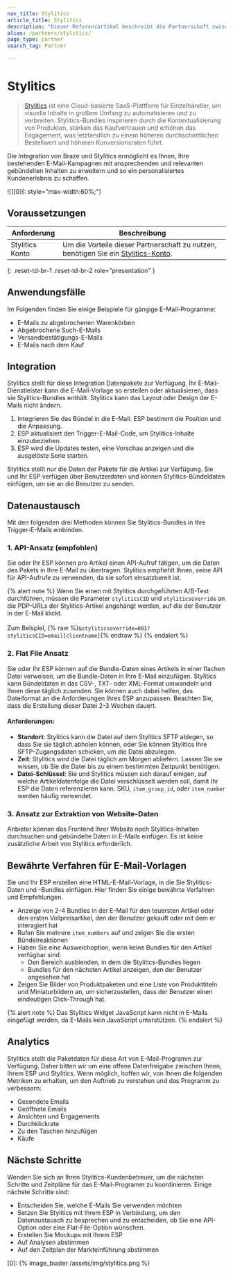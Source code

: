 ```yaml
---
nav_title: Stylitics
article_title: Stylitics
description: "Dieser Referenzartikel beschreibt die Partnerschaft zwischen Braze und Stylitics, einer Cloud-basierten SaaS-Plattform, die es Ihnen ermöglicht, Ihre bestehenden E-Mail-Kampagnen mit ansprechenden und relevanten gebündelten Inhalten zu erweitern und so ein personalisiertes Kundenerlebnis zu schaffen."
alias: /partners/stylitics/
page_type: partner
search_tag: Partner

---
```


# Stylitics

> [Stylitics](https://stylitics.com/) ist eine Cloud-basierte SaaS-Plattform für Einzelhändler, um visuelle Inhalte in großem Umfang zu automatisieren und zu verbreiten. Stylitics-Bundles inspirieren durch die Kontextualisierung von Produkten, stärken das Kaufvertrauen und erhöhen das Engagement, was letztendlich zu einem höheren durchschnittlichen Bestellwert und höheren Konversionsraten führt.

Die Integration von Braze und Stylitics ermöglicht es Ihnen, Ihre bestehenden E-Mail-Kampagnen mit ansprechenden und relevanten gebündelten Inhalten zu erweitern und so ein personalisiertes Kundenerlebnis zu schaffen.

![][0]{: style="max-width:60%;"}

## Voraussetzungen

| Anforderung | Beschreibung |
| ----------- | ----------- |
| Stylitics Konto | Um die Vorteile dieser Partnerschaft zu nutzen, benötigen Sie ein [Stylitics-Konto](https://stylitics.com/). |
{: .reset-td-br-1 .reset-td-br-2 role="presentation" }

## Anwendungsfälle

Im Folgenden finden Sie einige Beispiele für gängige E-Mail-Programme:
- E-Mails zu abgebrochenen Warenkörben 
- Abgebrochene Such-E-Mails 
- Versandbestätigungs-E-Mails
- E-Mails nach dem Kauf 

## Integration

Stylitics stellt für diese Integration Datenpakete zur Verfügung. Ihr E-Mail-Dienstleister kann die E-Mail-Vorlage so erstellen oder aktualisieren, dass sie Stylitics-Bundles enthält. Stylitics kann das Layout oder Design der E-Mails nicht ändern. 

1. Integrieren Sie das Bündel in die E-Mail. ESP bestimmt die Position und die Anpassung.
2. ESP aktualisiert den Trigger-E-Mail-Code, um Stylitics-Inhalte einzubeziehen.
3. ESP wird die Updates testen, eine Vorschau anzeigen und die ausgelöste Serie starten. 

Stylitics stellt nur die Daten der Pakete für die Artikel zur Verfügung. Sie und Ihr ESP verfügen über Benutzerdaten und können Stylitics-Bündeldaten einfügen, um sie an die Benutzer zu senden.

## Datenaustausch

Mit den folgenden drei Methoden können Sie Stylitics-Bundles in Ihre Trigger-E-Mails einbinden.

### 1\. API-Ansatz (empfohlen)

Sie oder Ihr ESP können pro Artikel einen API-Aufruf tätigen, um die Daten des Pakets in Ihre E-Mail zu übertragen. Stylitics empfiehlt Ihnen, seine API für API-Aufrufe zu verwenden, da sie sofort einsatzbereit ist.

{% alert note %}
Wenn Sie einen mit Stylitics durchgeführten A/B-Test durchführen, müssen die Parameter `styliticsCID` und `styliticsoverride` an die PDP-URLs der Stylitics-Artikel angehängt werden, auf die der Benutzer in der E-Mail klickt.
<br><br>
Zum Beispiel, {% raw %}`&styliticsoverride=001?styliticsCID=email[clientname]`{% endraw %}
{% endalert %}

### 2\. Flat File Ansatz
Sie oder Ihr ESP können auf die Bundle-Daten eines Artikels in einer flachen Datei verweisen, um die Bundle-Daten in Ihre E-Mail einzufügen. Stylitics kann Bündeldaten in das CSV-, TXT- oder XML-Format umwandeln und Ihnen diese täglich zusenden. Sie können auch dabei helfen, das Dateiformat an die Anforderungen Ihres ESP anzupassen. Beachten Sie, dass die Erstellung dieser Datei 2-3 Wochen dauert.

#### Anforderungen:
- **Standort**: Stylitics kann die Datei auf dem Stylitics SFTP ablegen, so dass Sie sie täglich abholen können, oder Sie können Stylitics Ihre SFTP-Zugangsdaten schicken, um die Datei abzulegen. 
- **Zeit**: Stylitics wird die Datei täglich am Morgen abliefern. Lassen Sie sie wissen, ob Sie die Datei bis zu einem bestimmten Zeitpunkt benötigen. 
- **Datei-Schlüssel**: Sie und Stylitics müssen sich darauf einigen, auf welche Artikeldatenfolge die Datei verschlüsselt werden soll, damit Ihr ESP die Daten referenzieren kann. SKU, `item_group_id`, oder `item_number` werden häufig verwendet. 

### 3\. Ansatz zur Extraktion von Website-Daten
Anbieter können das Frontend Ihrer Website nach Stylitics-Inhalten durchsuchen und gebündelte Daten in E-Mails einfügen. Es ist keine zusätzliche Arbeit von Stylitics erforderlich. 

## Bewährte Verfahren für E-Mail-Vorlagen 

Sie und Ihr ESP erstellen eine HTML-E-Mail-Vorlage, in die Sie Stylitics-Daten und -Bundles einfügen. Hier finden Sie einige bewährte Verfahren und Empfehlungen. 
- Anzeige von 2-4 Bundles in der E-Mail für den teuersten Artikel oder den ersten Vollpreisartikel, den der Benutzer gekauft oder mit dem er interagiert hat 
- Rufen Sie mehrere `item_numbers` auf und zeigen Sie die ersten Bündelreaktionen 
- Haben Sie eine Ausweichoption, wenn keine Bundles für den Artikel verfügbar sind. 
	- Den Bereich ausblenden, in dem die Stylitics-Bundles liegen 
	- Bundles für den nächsten Artikel anzeigen, den der Benutzer angesehen hat 
- Zeigen Sie Bilder von Produktpaketen und eine Liste von Produkttiteln und Miniaturbildern an, um sicherzustellen, dass der Benutzer einen eindeutigen Click-Through hat.

{% alert note %}
Das Stylitics Widget JavaScript kann nicht in E-Mails eingefügt werden, da E-Mails kein JavaScript unterstützen.
{% endalert %}

## Analytics

Stylitics stellt die Paketdaten für diese Art von E-Mail-Programm zur Verfügung. Daher bitten wir um eine offene Datenfreigabe zwischen Ihnen, Ihrem ESP und Stylitics. Wenn möglich, hoffen wir, von Ihnen die folgenden Metriken zu erhalten, um den Auftrieb zu verstehen und das Programm zu verbessern:
- Gesendete Emails 
- Geöffnete Emails 
- Ansichten und Engagements 
- Durchklickrate 
- Zu den Taschen hinzufügen 
- Käufe

## Nächste Schritte 

Wenden Sie sich an Ihren Stylitics-Kundenbetreuer, um die nächsten Schritte und Zeitpläne für das E-Mail-Programm zu koordinieren. Einige nächste Schritte sind: 
- Entscheiden Sie, welche E-Mails Sie verwenden möchten
- Setzen Sie Stylitics mit Ihrem ESP in Verbindung, um den Datenaustausch zu besprechen und zu entscheiden, ob Sie eine API-Option oder eine Flat-File-Option wünschen. 
- Erstellen Sie Mockups mit Ihrem ESP 
- Auf Analysen abstimmen 
- Auf den Zeitplan der Markteinführung abstimmen 

[0]: {% image_buster /assets/img/stylitics.png %}